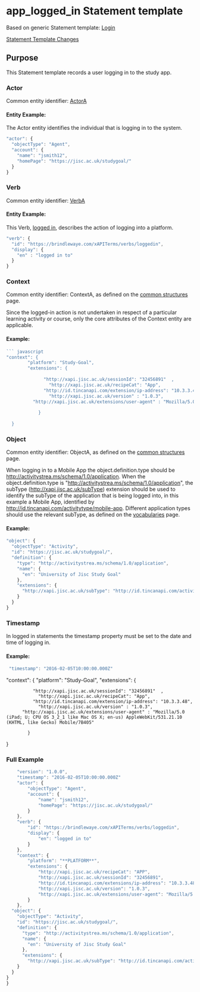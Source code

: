 # app_logged_in Statement template

Based on generic Statement template: [Login](/generic/login.md)

[Statement Template Changes](/version_changes.md#logged-in)

## Purpose
This Statement template records a user logging in to the study app.

### Actor
Common entity identifier: [ActorA](/common_structures.md#actora)

#### Entity Example:
The Actor entity identifies the individual that is logging in to the system.

``` Javascript
"actor": {
  "objectType": "Agent",
  "account": {
    "name": "jsmith12",
    "homePage": "https://jisc.ac.uk/studygoal/"
  }
}
```

### Verb
Common entity identifier: [VerbA](/common_structures.md#verba)

#### Entity Example:
This Verb, [logged in](/vocabulary.md#logged-in), describes the action of logging into a platform.

``` javascript
"verb": {
  "id": "https://brindlewaye.com/xAPITerms/verbs/loggedin",
  "display": {
    "en" : "logged in to"
  }
}
```

### Context
Common entity identifier: ContextA, as defined on the [common structures](/common_structures.md#contexta) page.

Since the logged-in action is not undertaken in respect of a particular learning activity or course, only the core attributes of the Context entity are applicable.

#### Example:
``` javascript
``` javascript
"context": {
        "platform": "Study-Goal",
        "extensions": {
					
		  	  "http://xapi.jisc.ac.uk/sessionId": "32456891"  ,
		    	"http://xapi.jisc.ac.uk/recipeCat": "App",
		  	  "http://id.tincanapi.com/extension/ip-address": "10.3.3.48",
		    	"http://xapi.jisc.ac.uk/version" : "1.0.3",
          "http://xapi.jisc.ac.uk/extensions/user-agent" : "Mozilla/5.0 (iPad; U; CPU OS 3_2_1 like Mac OS X; en-us) AppleWebKit/531.21.10 (KHTML, like Gecko) Mobile/7B405"
			
			}
              
  }
```

### Object
Common entity identifier: ObjectA, as defined on the [common structures](/common_structures.md#objecta) page.

When logging in to a Mobile App the object.definition.type should be http://activitystrea.ms/schema/1.0/application. When the object.definition.type is "http://activitystrea.ms/schema/1.0/application", the subType (http://xapi.jisc.ac.uk/subType) extension should be used to identify the subType of the application that is being logged into, in this example a Mobile App, identified by  http://id.tincanapi.com/activitytype/mobile-app. Different application types should use the relevant subType, as defined on the [vocabularies](/vocabulary.md#activity-types) page.

#### Example:
``` javascript
"object": {
  "objectType": "Activity",
  "id": "https://jisc.ac.uk/studygoal/",
  "definition": {
    "type": "http://activitystrea.ms/schema/1.0/application",
    "name": {
      "en": "University of Jisc Study Goal"
    },
    "extensions": {
      "http://xapi.jisc.ac.uk/subType": "http://id.tincanapi.com/activitytype/mobile-app"
    }
  }
}
```


### Timestamp

In logged in statements the timestamp property must be set to the date and time of logging in.

#### Example:

``` javascript
 "timestamp": "2016-02-05T10:00:00.000Z"
```

"context": {
        "platform": "Study-Goal",
        "extensions": {
					
		  	  "http://xapi.jisc.ac.uk/sessionId": "32456891"  ,
		    	"http://xapi.jisc.ac.uk/recipeCat": "App",
		  	  "http://id.tincanapi.com/extension/ip-address": "10.3.3.48",
		    	"http://xapi.jisc.ac.uk/version" : "1.0.3",
          "http://xapi.jisc.ac.uk/extensions/user-agent" : "Mozilla/5.0 (iPad; U; CPU OS 3_2_1 like Mac OS X; en-us) AppleWebKit/531.21.10 (KHTML, like Gecko) Mobile/7B405"
			
			}
              
  }

### Full Example

``` javascript
	"version": "1.0.0",
	"timestamp": "2016-02-05T10:00:00.000Z"
	"actor": {
		"objectType": "Agent",
		"account": {
			"name": "jsmith12",
			"homePage": "https://jisc.ac.uk/studygoal/"
		}
	},
	"verb": {
		"id": "https://brindlewaye.com/xAPITerms/verbs/loggedin",
		"display": {
			"en": "logged in to"
		}
	},
	"context": {
		"platform": "**PLATFORM**",
		"extensions": {
			"http://xapi.jisc.ac.uk/recipeCat": "APP",
			"http://xapi.jisc.ac.uk/sessionId": "32456891",
			"http://id.tincanapi.com/extensions/ip-address": "10.3.3.48",
			"http://xapi.jisc.ac.uk/version": "1.0.3",
			"http://xapi.jisc.ac.uk/extensions/user-agent": "Mozilla/5.0 (iPad; U; CPU OS 3_2_1 like Mac OS X; en-us) AppleWebKit/531.21.10 (KHTML, like Gecko) Mobile/7B405"
		}
	},
  "object": {
    "objectType": "Activity",
    "id": "https://jisc.ac.uk/studygoal/",
    "definition": {
      "type": "http://activitystrea.ms/schema/1.0/application",
      "name": {
        "en": "University of Jisc Study Goal"
      },
      "extensions": {
        "http://xapi.jisc.ac.uk/subType": "http://id.tincanapi.com/activitytype/mobile-app"
    }
  }
}
}
```